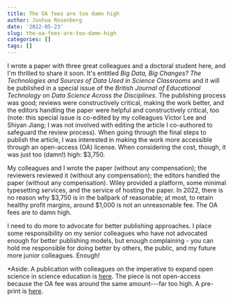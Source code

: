 ```yaml
---
title: The OA fees are too damn high
author: Joshua Rosenberg
date: '2022-05-23'
slug: the-oa-fees-are-too-damn-high
categories: []
tags: []
---
```


I wrote a paper with three great colleagues and a doctoral student here, and I'm thrilled to share it soon. It's entitled *Big Data, Big Changes? The Technologies and Sources of Data Used in Science Classrooms* and it will be published in a special issue of the *British Journal of Educational Technology* on *Data Science Across the Disciplines*. The publishing process was good; reviews were constructively critical, making the work better, and the editors handling the paper were helpful and constructively critical, too (note: this special issue is co-edited by my colleagues Victor Lee and Shiyan Jiang; I was not involved with editing the article I co-authored to safeguard the review process). 
When going through the final steps to publish the article, I was interested in making the work more accessible through an open-access (OA) license. When considering the cost, though, it was just too (damn!) high: $3,750. 

My colleagues and I wrote the paper (without any compensation); the reviewers reviewed it (without any compensation); the editors handled the paper (without any compensation). Wiley provided a platform, some minimal typesetting services, and the service of hosting the paper. In 2022, there is no reason why $3,750 is in the ballpark of reasonable; at most, to retain healthy profit margins, around $1,000 is not an unreasonable fee. The OA fees are to damn high.

I need to do more to advocate for better publishing approaches. I place some responsibility on my senior colleagues who have not advocated enough for better publishing models, but enough complaining - you can hold me responsible for doing better by others, the public, and my future more junior colleagues. Enough!

*Aside: A publication with colleagues on the imperative to expand open science in science education is [here](https://onlinelibrary.wiley.com/doi/abs/10.1002/tea.21730). The piece is not open-access because the OA fee was around the same amount---far too high. A pre-print is [here](https://osf.io/sqcn7).